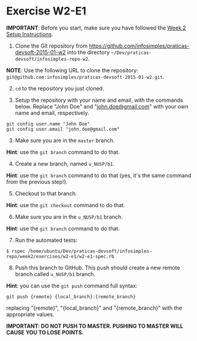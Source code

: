 # Exercise W2-E1

__IMPORTANT__: Before you start, make sure you have followed the <a href="https://github.com/infosimples/praticas-devsoft-2015-01/blob/master/week2/exercises/README.md" target="_blank">Week 2 Setup Instructions</a>.

1. Clone the Git repository from <a href="https://github.com/infosimples/praticas-devsoft-2015-01-w2" target="_blank">https://github.com/infosimples/praticas-devsoft-2015-01-w2</a> into the directory `~/Dev/praticas-devsoft/infosimples-repo-w2`.

  __NOTE__: Use the following URL to clone the repository: `git@github.com:infosimples/praticas-devsoft-2015-01-w2.git`.

2. `cd` to the repository you just cloned.

3. Setup the repository with your name and email, with the commands below. Replace "John Doe" and "john.doe@gmail.com" with your own name and email, respectively.

  ```
  git config user.name "John Doe"
  git config user.email "john.doe@gmail.com"
  ```

3. Make sure you are in the `master` branch.

  __Hint__: use the `git branch` command to do that.

4. Create a new branch, named `u_NUSP/b1`.

  __Hint__: use the `git branch` command to do that (yes, it's the same command from the previous step!).

5. Checkout to that branch.

  __Hint__: use the `git checkout` command to do that.

6. Make sure you are in the `u_NUSP/b1` branch.

  __Hint__: use the `git branch` command to do that.

7. Run the automated tests:

  ```
  $ rspec /home/ubuntu/Dev/praticas-devsoft/infosimples-repo/week2/exercises/w2-e1/w2-e1-spec.rb
  ```

8. Push this branch to GitHub. This push should create a new remote branch called `u_NUSP/b1` branch.

  __Hint__: you can use the `git push` command full syntax:
  ```
  git push {remote} {local_branch}:{remote_branch}
  ```

  replacing "{remote}", "{local_branch}" and "{remote_branch}" with the appropriate values.

  __IMPORTANT: DO NOT PUSH TO MASTER. PUSHING TO MASTER WILL CAUSE YOU TO LOSE POINTS.__
